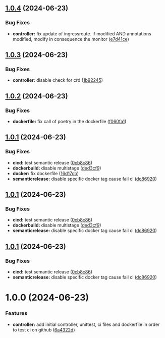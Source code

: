 ## [1.0.4](https://github.com/SQuent/kuma-ingress-watcher/compare/v1.0.3...v1.0.4) (2024-06-23)


### Bug Fixes

* **controller:** fix update of ingressroute. if modified AND annotations modified, modify in consequence the monitor ([e7d41ce](https://github.com/SQuent/kuma-ingress-watcher/commit/e7d41ce92acc1398cc3d2197026fa580e24cb7a7))

## [1.0.3](https://github.com/SQuent/kuma-ingress-watcher/compare/v1.0.2...v1.0.3) (2024-06-23)


### Bug Fixes

* **controller:** disable check for crd ([1b92245](https://github.com/SQuent/kuma-ingress-watcher/commit/1b922451d4ce2f63619501d46a516714156bc331))

## [1.0.2](https://github.com/SQuent/kuma-ingress-watcher/compare/v1.0.1...v1.0.2) (2024-06-23)


### Bug Fixes

* **dockerfile:** fix call of poetry in the dockerfile ([f060fa1](https://github.com/SQuent/kuma-ingress-watcher/commit/f060fa10857cd5889030e98e630474787fe42eed))

## [1.0.1](https://github.com/SQuent/kuma-ingress-watcher/compare/v1.0.0...v1.0.1) (2024-06-23)


### Bug Fixes

* **cicd:** test semantic release ([0cb8c86](https://github.com/SQuent/kuma-ingress-watcher/commit/0cb8c86e5c16389a610cd3448770acaff1637079))
* **dockerbuild:** disable multistage ([ded3cf9](https://github.com/SQuent/kuma-ingress-watcher/commit/ded3cf97e17900097a7d1d8b4ee5d5801d8fec7f))
* **docker:** fix dockerfile ([16d17cb](https://github.com/SQuent/kuma-ingress-watcher/commit/16d17cb648117f9a59661625e1f165e6d93c894b))
* **semanticrelease:** disable specific docker tag cause fail ci ([dc86920](https://github.com/SQuent/kuma-ingress-watcher/commit/dc86920f004ca906232e1deda98c37d4a9f05659))

## [1.0.1](https://github.com/SQuent/kuma-ingress-watcher/compare/v1.0.0...v1.0.1) (2024-06-23)


### Bug Fixes

* **cicd:** test semantic release ([0cb8c86](https://github.com/SQuent/kuma-ingress-watcher/commit/0cb8c86e5c16389a610cd3448770acaff1637079))
* **dockerbuild:** disable multistage ([ded3cf9](https://github.com/SQuent/kuma-ingress-watcher/commit/ded3cf97e17900097a7d1d8b4ee5d5801d8fec7f))
* **semanticrelease:** disable specific docker tag cause fail ci ([dc86920](https://github.com/SQuent/kuma-ingress-watcher/commit/dc86920f004ca906232e1deda98c37d4a9f05659))

## [1.0.1](https://github.com/SQuent/kuma-ingress-watcher/compare/v1.0.0...v1.0.1) (2024-06-23)


### Bug Fixes

* **cicd:** test semantic release ([0cb8c86](https://github.com/SQuent/kuma-ingress-watcher/commit/0cb8c86e5c16389a610cd3448770acaff1637079))
* **semanticrelease:** disable specific docker tag cause fail ci ([dc86920](https://github.com/SQuent/kuma-ingress-watcher/commit/dc86920f004ca906232e1deda98c37d4a9f05659))

# 1.0.0 (2024-06-23)


### Features

* **controller:** add initial controller, unittest, ci files and dockerfile in order to test ci on github ([6a4322d](https://github.com/SQuent/kuma-ingress-watcher/commit/6a4322d5e930d7643b089cc1bfd12cdece22ee6b))
